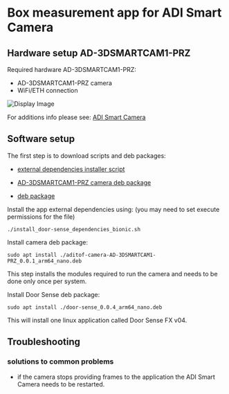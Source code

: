 # Box measurement app for ADI Smart Camera

## Hardware setup AD-3DSMARTCAM1-PRZ
Required hardware AD-3DSMARTCAM1-PRZ:
 - AD-3DSMARTCAM1-PRZ camera
 - WiFi/ETH connection
 
![Display Image](https://github.com/robotics-ai/tof_process_public/blob/main/door_sense/Doc/Images/adi_smart.png)

For additions info please see: 
[ADI Smart Camera](https://wiki.analog.com/resources/eval/user-guides/ad-3dsmartcam1-prz)

## Software setup

The first step is to download scripts and deb packages:
- [external dependencies installer script](https://github.com/robotics-ai/tof_process_public/blob/main/door_sense/ADI-Smart-Camera/install_door-sense_dependencies_bionic.sh)

- [AD-3DSMARTCAM1-PRZ camera deb package](https://github.com/robotics-ai/tof_process_public/blob/main/door_sense/ADI-Smart-Camera/aditof-camera-AD-3DSMARTCAM1-PRZ_0.0.1_arm64_nano.deb)

- [deb package](https://github.com/robotics-ai/tof_process_public/blob/main/door_sense/ADI-Smart-Camera/door-sense_0.0.4_arm64_nano.deb)

Install the app external dependencies using: (you may need to set execute permissions for the file)
```
./install_door-sense_dependencies_bionic.sh
```

Install camera deb package:
```
sudo apt install ./aditof-camera-AD-3DSMARTCAM1-PRZ_0.0.1_arm64_nano.deb
```

This step installs the modules required to run the camera and needs to be done only once per system.

Install Door Sense deb package:
```
sudo apt install ./door-sense_0.0.4_arm64_nano.deb
```
This will install one linux application called Door Sense FX v04.

## Troubleshooting
### solutions to common problems
   - if the camera stops providing frames to the application the ADI Smart Camera needs to be restarted.
